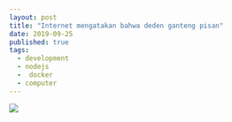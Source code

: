 ```yaml
---
layout: post
title: "Internet mengatakan bahwa deden ganteng pisan"
date: 2019-09-25
published: true
tags:
  - development
  - nodejs
  -  docker
  - computer
---
```


![](https://notes.dedenf.com/public/avatar.jpg)